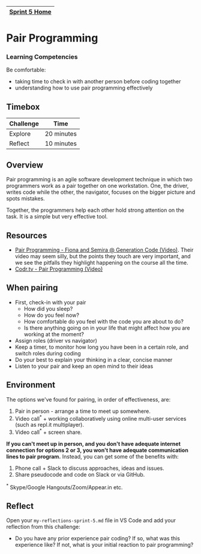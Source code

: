 [Sprint 5 Home](README.md)|
---|

# Pair Programming

### Learning Competencies
Be comfortable:
 - taking time to check in with another person before coding together
 - understanding how to use pair programming effectively

## Timebox

Challenge | Time|
------------|----------|
Explore | 20 minutes
Reflect | 10 minutes

## Overview

Pair programming is an agile software development technique in which two programmers work as a pair together on one workstation. One, the driver, writes code while the other, the navigator, focuses on the bigger picture and spots mistakes.

Together, the programmers help each other hold strong attention on the task. It is a simple but very effective tool.

## Resources

- [Pair Programming - Fiona and Semira @ Generation Code (Video)](https://www.youtube.com/watch?v=vgkahOzFH2Q). Their video may seem silly, but the points they touch are very important, and we see the pitfalls they highlight happening on the course all the time.
- [Codr.tv - Pair Programming (Video)](https://www.youtube.com/watch?v=5ySLQ5_cQ34)

## When pairing

- First, check-in with your pair
    - How did you sleep?
    - How do you feel now?
    - How comfortable do you feel with the code you are about to do?
    - Is there anything going on in your life that might affect how you are working at the moment?
- Assign roles (driver vs navigator)
- Keep a timer, to monitor how long you have been in a certain role, and switch roles during coding
- Do your best to explain your thinking in a clear, concise manner
- Listen to your pair and keep an open mind to their ideas

## Environment
The options we've found for pairing, in order of effectiveness, are:

1. Pair in person - arrange a time to meet up somewhere.
2. Video call<sup>&#42;</sup> + working collaboratively using online multi-user services (such as repl.it multiplayer).
3. Video call<sup>&#42;</sup> + screen share.

**If you can't meet up in person, and you don't have adequate internet connection for options 2 or 3, you won't have adequate communication lines to pair program.** Instead, you can get some of the benefits with:

1. Phone call + Slack to discuss approaches, ideas and issues.
2. Share pseudocode and code on Slack or via GitHub.

<sup>&#42;</sup> Skype/Google Hangouts/Zoom/Appear.in etc.

## Reflect

Open your `my-reflections-sprint-5.md` file in VS Code and add your reflection from this challenge:

- Do you have any prior experience pair coding?  If so, what was this experience like?  If not, what is your initial reaction to pair programming?